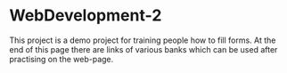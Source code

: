 # WebDevelopment-2
This project is a demo project for training people how to fill forms. At the end of this page there are links of 
various banks which can be used after practising on the web-page.
